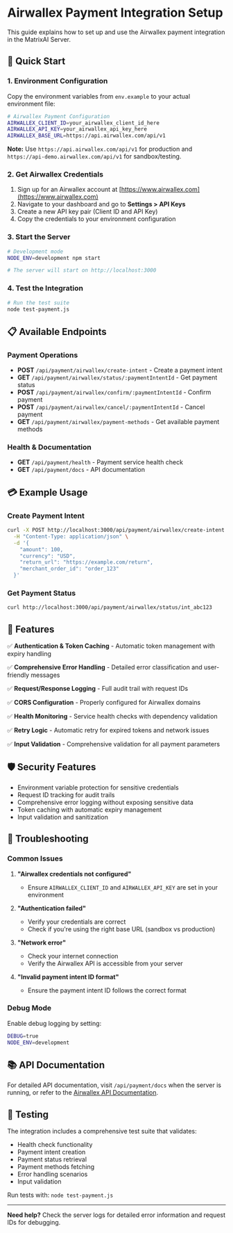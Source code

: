 # Airwallex Payment Integration Setup

This guide explains how to set up and use the Airwallex payment integration in the MatrixAI Server.

## 🚀 Quick Start

### 1. Environment Configuration

Copy the environment variables from `env.example` to your actual environment file:

```bash
# Airwallex Payment Configuration
AIRWALLEX_CLIENT_ID=your_airwallex_client_id_here
AIRWALLEX_API_KEY=your_airwallex_api_key_here
AIRWALLEX_BASE_URL=https://api.airwallex.com/api/v1
```

**Note:** Use `https://api.airwallex.com/api/v1` for production and `https://api-demo.airwallex.com/api/v1` for sandbox/testing.

### 2. Get Airwallex Credentials

1. Sign up for an Airwallex account at [https://www.airwallex.com](https://www.airwallex.com)
2. Navigate to your dashboard and go to **Settings > API Keys**
3. Create a new API key pair (Client ID and API Key)
4. Copy the credentials to your environment configuration

### 3. Start the Server

```bash
# Development mode
NODE_ENV=development npm start

# The server will start on http://localhost:3000
```

### 4. Test the Integration

```bash
# Run the test suite
node test-payment.js
```

## 📋 Available Endpoints

### Payment Operations

- **POST** `/api/payment/airwallex/create-intent` - Create a payment intent
- **GET** `/api/payment/airwallex/status/:paymentIntentId` - Get payment status
- **POST** `/api/payment/airwallex/confirm/:paymentIntentId` - Confirm payment
- **POST** `/api/payment/airwallex/cancel/:paymentIntentId` - Cancel payment
- **GET** `/api/payment/airwallex/payment-methods` - Get available payment methods

### Health & Documentation

- **GET** `/api/payment/health` - Payment service health check
- **GET** `/api/payment/docs` - API documentation

## 💳 Example Usage

### Create Payment Intent

```bash
curl -X POST http://localhost:3000/api/payment/airwallex/create-intent \
  -H "Content-Type: application/json" \
  -d '{
    "amount": 100,
    "currency": "USD",
    "return_url": "https://example.com/return",
    "merchant_order_id": "order_123"
  }'
```

### Get Payment Status

```bash
curl http://localhost:3000/api/payment/airwallex/status/int_abc123
```

## 🔧 Features

✅ **Authentication & Token Caching** - Automatic token management with expiry handling

✅ **Comprehensive Error Handling** - Detailed error classification and user-friendly messages

✅ **Request/Response Logging** - Full audit trail with request IDs

✅ **CORS Configuration** - Properly configured for Airwallex domains

✅ **Health Monitoring** - Service health checks with dependency validation

✅ **Retry Logic** - Automatic retry for expired tokens and network issues

✅ **Input Validation** - Comprehensive validation for all payment parameters

## 🛡️ Security Features

- Environment variable protection for sensitive credentials
- Request ID tracking for audit trails
- Comprehensive error logging without exposing sensitive data
- Token caching with automatic expiry management
- Input validation and sanitization

## 🐛 Troubleshooting

### Common Issues

1. **"Airwallex credentials not configured"**
   - Ensure `AIRWALLEX_CLIENT_ID` and `AIRWALLEX_API_KEY` are set in your environment

2. **"Authentication failed"**
   - Verify your credentials are correct
   - Check if you're using the right base URL (sandbox vs production)

3. **"Network error"**
   - Check your internet connection
   - Verify the Airwallex API is accessible from your server

4. **"Invalid payment intent ID format"**
   - Ensure the payment intent ID follows the correct format

### Debug Mode

Enable debug logging by setting:

```bash
DEBUG=true
NODE_ENV=development
```

## 📚 API Documentation

For detailed API documentation, visit `/api/payment/docs` when the server is running, or refer to the [Airwallex API Documentation](https://www.airwallex.com/docs/api).

## 🔄 Testing

The integration includes a comprehensive test suite that validates:

- Health check functionality
- Payment intent creation
- Payment status retrieval
- Payment methods fetching
- Error handling scenarios
- Input validation

Run tests with: `node test-payment.js`

---

**Need help?** Check the server logs for detailed error information and request IDs for debugging.